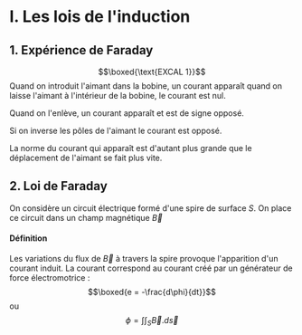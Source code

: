 # I. Les lois de l'induction
## 1. Expérience de Faraday
$$\boxed{\text{EXCAL 1}}$$
Quand on introduit l'aimant dans la bobine, un courant apparaît quand on laisse l'aimant à l'intérieur de la bobine, le courant est nul. 

Quand on l'enlève, un courant apparaît et est de signe opposé. 

Si on inverse les pôles de l'aimant le courant est opposé.

La norme du courant qui apparaît est d'autant plus grande que le déplacement de l'aimant se fait plus vite. 

## 2. Loi de Faraday
On considère un circuit électrique formé d'une spire de surface $S$. 
On place ce circuit dans un champ magnétique $\vec{B}$


#### Définition
Les variations du flux de $\vec{B}$ à travers la spire provoque l'apparition d'un courant induit. La courant correspond au courant créé par un générateur de force électromotrice : 
$$\boxed{e = -\frac{d\phi}{dt}}$$
ou
$$\phi = \int \int_{S} \vec{B}.d\vec{s}  $$
